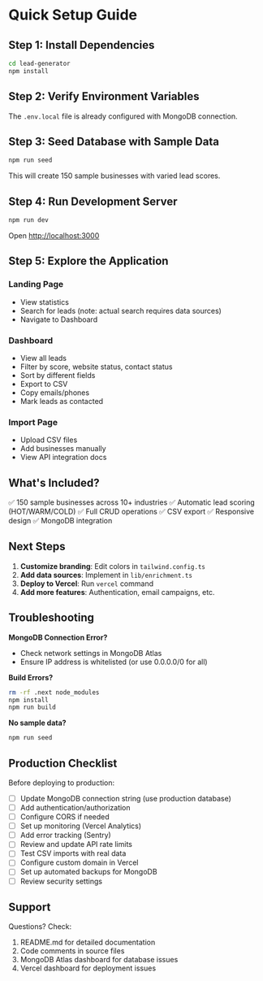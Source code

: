 # Quick Setup Guide

## Step 1: Install Dependencies
```bash
cd lead-generator
npm install
```

## Step 2: Verify Environment Variables
The `.env.local` file is already configured with MongoDB connection.

## Step 3: Seed Database with Sample Data
```bash
npm run seed
```

This will create 150 sample businesses with varied lead scores.

## Step 4: Run Development Server
```bash
npm run dev
```

Open [http://localhost:3000](http://localhost:3000)

## Step 5: Explore the Application

### Landing Page
- View statistics
- Search for leads (note: actual search requires data sources)
- Navigate to Dashboard

### Dashboard
- View all leads
- Filter by score, website status, contact status
- Sort by different fields
- Export to CSV
- Copy emails/phones
- Mark leads as contacted

### Import Page
- Upload CSV files
- Add businesses manually
- View API integration docs

## What's Included?

✅ 150 sample businesses across 10+ industries
✅ Automatic lead scoring (HOT/WARM/COLD)
✅ Full CRUD operations
✅ CSV export
✅ Responsive design
✅ MongoDB integration

## Next Steps

1. **Customize branding**: Edit colors in `tailwind.config.ts`
2. **Add data sources**: Implement in `lib/enrichment.ts`
3. **Deploy to Vercel**: Run `vercel` command
4. **Add more features**: Authentication, email campaigns, etc.

## Troubleshooting

**MongoDB Connection Error?**
- Check network settings in MongoDB Atlas
- Ensure IP address is whitelisted (or use 0.0.0.0/0 for all)

**Build Errors?**
```bash
rm -rf .next node_modules
npm install
npm run build
```

**No sample data?**
```bash
npm run seed
```

## Production Checklist

Before deploying to production:

- [ ] Update MongoDB connection string (use production database)
- [ ] Add authentication/authorization
- [ ] Configure CORS if needed
- [ ] Set up monitoring (Vercel Analytics)
- [ ] Add error tracking (Sentry)
- [ ] Review and update API rate limits
- [ ] Test CSV imports with real data
- [ ] Configure custom domain in Vercel
- [ ] Set up automated backups for MongoDB
- [ ] Review security settings

## Support

Questions? Check:
1. README.md for detailed documentation
2. Code comments in source files
3. MongoDB Atlas dashboard for database issues
4. Vercel dashboard for deployment issues
